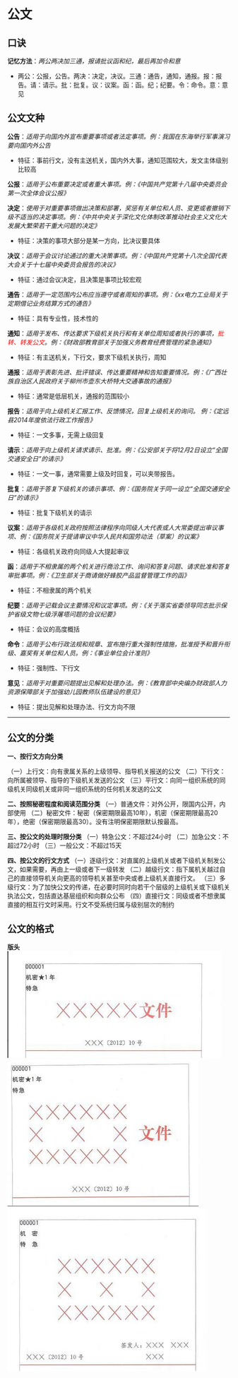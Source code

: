 
# 公文

## 口诀

__记忆方法__：_两公两决加三通，报请批议函和纪，最后再加令和意_

- 两公：公报，公告。两决：决定，决议。三通：通告，通知，通报。报：报告。请：请示。批：批复。议：议案。函：函。纪；纪要。令：命令。意：意见

## 公文文种

__公告__：_适用于向国内外宣布重要事项或者法定事项。例：我国在东海举行军事演习要向国内外公告_

- 特征：事前行文，没有主送机关，国内外大事，通知范围较大，发文主体级别比较高
  
__公报__：_适用于公布重要决定或者重大事项。例：《中国共产党第十八届中央委员会第一次全体会议公报》_

__决定__：_使用于对重要事项做出决策和部署，奖惩有关单位和人员、变更或者撤销下级不适当的决定事项。例：《中共中央关于深化文化体制改革推动社会主义文化大发展大繁荣若干重大问题的决定》_

- 特征：决策的事项大部分是某一方向，比决议要具体

__决议__：_适用于会议讨论通过的重大决策事项。例：《中国共产党第十八次全国代表大会关于十七届中央委员会报告的决议》_

- 特征：通过会议决定，且决策是事项比较宏观

__通告__：_适用于一定范围内公布应当遵守或者周知的事项。例：《xx电力工业局关于定期借记业务结算方式的通告》_

- 特征：具有专业性，技术性的

__通知__：_适用于发布、传达要求下级机关执行和有关单位周知或者执行的事项，<span style="color:red">批转、转发公文</span>。例：《财政部教育部关于加强义务教育经费管理的紧急通知》_

- 特征：有主送机关，下行文，要求下级机关执行，周知

__通报__：_适用于表彰先进、批评错误、传达重要精神和告知重要情况。例：《广西壮族自治区人民政府关于柳州市壶东大桥特大交通事故的通报》_

- 特征：通常是低层机关，通报的范围较小

__报告__：_适用于向上级机关汇报工作、反馈情况，回复上级机关的询问。 例：《定远县2014年度依法行政工作报告》_

- 特征：一文多事，无需上级回复

__请示__：_适用于向上级机关请求请示、批准。例：《公安部关于将12月2日设立“全国交通安全日”的请示》_

- 特征：一文一事，通常需要上级及时回复，可以夹带报告。

__批复__：_适用于答复下级机关的请示事项、例：《国务院关于同一设立“全国交通安全日”的请示》_

- 特征：批复下级机关的请示

__议案__：_适用于各级机关政府按照法律程序向同级人大代表或人大常委提出审议事项、例：《国务院关于提请审议中华人民共和国劳动法（草案）的议案》_

- 特征：各级机关政府向同级人大提起审议

__函__：_适用于不相隶属的两个机关进行商洽工作、询问和答复问题、请求批准和答复审批事项。例：《卫生部关于商请做好蜂胶产品监督管理工作的函》_

- 特征：不相隶属的两个机关

__纪要__：_适用于记载会议主要情况和议定事项。例：《关于落实省委领导同志批示保护省级文物七级浮屠塔问题的会议纪要》_

- 特征：会议的高度概括

__命令__：_适用于公布行政法规和规章、宣布施行重大强制性措施，批准授予和晋升衔级、嘉奖有关单位和人员。例：《事业单位会计准则》_

- 特征：强制性、下行文

__意见__：_适用于对重要问题提出见解和处理办法。例：《教育部中央编办财政部人力资源保障部关于加强幼儿园教师队伍建设的意见》_

- 特征：提出见解和处理办法、行文方向不限

_______________

## 公文的分类

__一、按行文方向分类__

（一）上行文：向有隶属关系的上级领导、指导机关报送的公文
（二）下行文：向所属被领导、指导的下级机关发送的公文
（三）平行文：向同一组织系统的同级机关同级机关或非同一组织系统的任何机关发送的公文

__二、按照秘密程度和阅读范围分类__
（一）普通文件：对外公开，限国内公开，内部使用
（二）秘密文件：秘密（保密期限最高10年），机密（保密期限最高20年），绝密（保密期限最高30）。没有注明保密期限默认按最高。

__三、按公文的处理时限分类__
（一）特急公文：不超过24小时
（二）加急公文：不超过72小时
（三）一般公文：不超过15天

__四、按公文的行文方式__
（一）逐级行文：对直属的上级机关或者下级机关制发公文，如果需要，再由上一级或者下一级转发
（二）越级行文：指下属机关越过自己的直接领导机关向更高的领导机关甚至中央或者上级机关直接行文。
（三）多级行文：为了加快公文的传递，在必要时同时向若干个层级的上级机关或下级机关执法公文，包括直达基层组织和向群众公布
（四）直接行文：同级或者不想隶属直接的相互行文时采用。行文不受系统归属与级别层次的制约

## 公文的格式

__版头__
![版头简版图片](./image/版头.png "版头简版图片")
![版头简版图片](./image/版头2.png "版头简版图片")
![版头简版图片](./image/版头3.png "版头简版图片")

